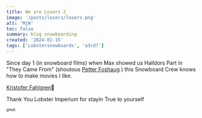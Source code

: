 ```yaml
---
title: We are Losers 2
image: '/posts/losers/losers.png'
alt: 'MjW'
toc: false
summary: blog snowboarding
created: '2024-01-15'
tags: ['Lobstersnowboards', 'a3rd?']
---
```


Since day 1 (in snowboard films) when Max showed us Halldors Part in "They Came From" (shoutous <a href="https://cherrydeck.com/its.petter">Petter Foshaug</a> ) this Snowboard Crew knows how to make movies I like.

<a href="https://www.instagram.com/kuske/">Kristofer Fahlgren</a>👑

Thank You Lobster Imperium for stayin True to yourself

<script>
  import { YouTube } from 'sveltekit-embed'
  import { Vimeo } from 'sveltekit-embed'
</script>

<YouTube youTubeId="eHGT1izv8V0" />
<Vimeo vimeoId="886806712" /><sub><sup>great</sup></sub>

